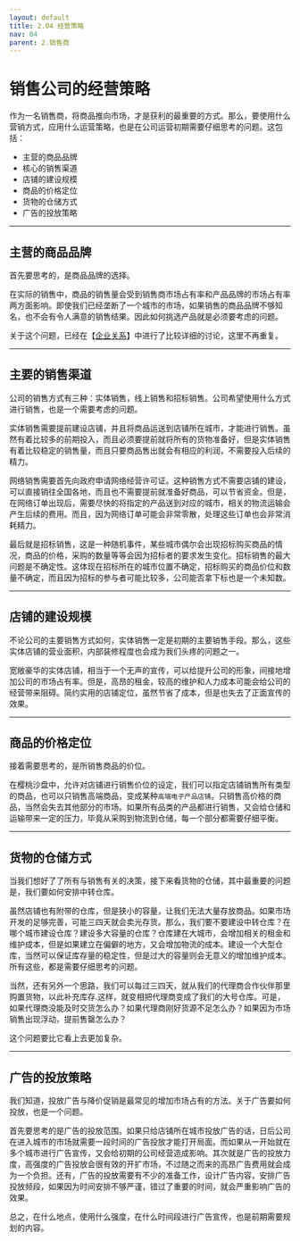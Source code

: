 ```yaml
---
layout: default
title: 2.04 经营策略
nav: 04
parent: 2.销售商
---
```



# 销售公司的经营策略
作为一名销售商，将商品推向市场，才是获利的最重要的方式。那么，要使用什么营销方式，应用什么运营策略，也是在公司运营初期需要仔细思考的问题。这包括：

* 主营的商品品牌
* 核心的销售渠道
* 店铺的建设规模
* 商品的价格定位
* 货物的仓储方式
* 广告的投放策略


---------------------------------------------------------


## 主营的商品品牌
首先要思考的，是商品品牌的选择。

在实际的销售中，商品的销售量会受到销售商市场占有率和产品品牌的市场占有率两方面影响。即使我们已经垄断了一个城市的市场，如果销售的商品品牌不够知名，也不会有令人满意的销售结果。因此如何挑选产品就是必须要考虑的问题。

关于这个问题，已经在【<a href="../3.销售商/3.02_选址_-_销售商">企业关系</a>】中进行了比较详细的讨论，这里不再重复。


---------------------------------------------------------


## 主要的销售渠道
公司的销售方式有三种：实体销售，线上销售和招标销售。公司希望使用什么方式进行销售，也是一个需要考虑的问题。

实体销售需要提前建设店铺，并且将商品运送到店铺所在城市，才能进行销售。虽然有着比较多的前期投入，而且必须要提前就将所有的货物准备好，但是实体销售有着比较稳定的销售量，而且只要商品售出就会有相应的利润，不需要投入后续的精力。

网络销售需要首先向政府申请网络经营许可证。这种销售方式不需要店铺的建设，可以直接销往全国各地，而且也不需要提前就准备好商品，可以节省资金。但是，在网络订单出现后，需要尽快的将指定的产品送到对应的城市，相关的物流运输会产生后续的费用。而且，因为网络订单可能会非常零散，处理这些订单也会非常消耗精力。

最后就是招标销售，这是一种随机事件，某些城市偶尔会出现招标购买商品的情况，商品的价格，采购的数量等等会因为招标者的要求发生变化。招标销售的最大问题是不确定性。这体现在招标所在的城市位置不确定，招标购买的商品价位和数量不确定，而且因为招标的参与者可能比较多，公司能否拿下标也是一个未知数。


---------------------------------------------------------


## 店铺的建设规模
不论公司的主要销售方式如何，实体销售一定是初期的主要销售手段。那么，这些实体店铺的营业面积，内部装修程度也会成为我们头疼的问题之一。

宽敞豪华的实体店铺，相当于一个无声的宣传，可以给提升公司的形象，间接地增加公司的市场占有率。但是，高昂的租金，较高的维护和人力成本可能会给公司的经营带来阻碍。简约实用的店铺定位，虽然节省了成本，但是也失去了正面宣传的效果。


---------------------------------------------------------


## 商品的价格定位
接着需要思考的，是所销售商品的价位。

在樱桃沙盘中，允许对店铺进行销售价位的设定，我们可以指定店铺销售所有类型的商品，也可以只销售高端商品，变成某种`高端电子产品店铺`。只销售高价格的商品，当然会失去其他部分的市场。如果所有品类的产品都进行销售，又会给仓储和运输带来一定的压力，毕竟从采购到物流到仓储，每一个部分都需要仔细平衡。


---------------------------------------------------------


## 货物的仓储方式
当我们想好了了所有与销售有关的决策，接下来看货物的仓储，其中最重要的问题是，我们要如何安排中转仓库。

虽然店铺也有附带的仓库，但是狭小的容量，让我们无法大量存放商品。如果市场开发的足够完善，可能三四天就会卖光存货。那么，我们要不要建设中转仓库？在哪个城市建设仓库？建设多大容量的仓库？仓库建在大城市，会增加相关的租金和维护成本，但是如果建立在偏僻的地方，又会增加物流的成本。建设一个大型仓库，当然可以保证库存量的稳定性，但是过大的容量则会无意义的增加维护成本。所有这些，都是需要仔细思考的问题。

当然，还有另外一个思路，我们可以每过三四天，就从我们的代理商合作伙伴那里购置货物，以此补充库存.这样，就变相把代理商变成了我们的大号仓库。可是，如果代理商没能及时交货怎么办？如果代理商刚好货源不足怎么办？如果因为市场销售出现浮动，提前售罄怎么办？

这个问题要比它看上去更加复杂。


---------------------------------------------------------


## 广告的投放策略
我们知道，投放广告与降价促销是最常见的增加市场占有的方法。关于广告要如何投放，也是一个问题。

首先要思考的是广告的投放范围。如果只给店铺所在城市投放广告的话，日后公司在进入城市的市场就需要一段时间的广告投放才能打开局面。而如果从一开始就在多个城市进行广告宣传，又会给初期的公司经营造成影响。其次就是广告的投放力度，高强度的广告投放会很有效的开扩市场，不过随之而来的高昂广告费用就会成为一个负担。还有，广告的投放需要有不少的准备工作，设计广告内容，安排广告投放频段，如果因为时间安排不够严谨，错过了重要的时间，就会严重影响广告的效果。

总之，在什么地点，使用什么强度，在什么时间段进行广告宣传，也是前期需要规划的内容。
